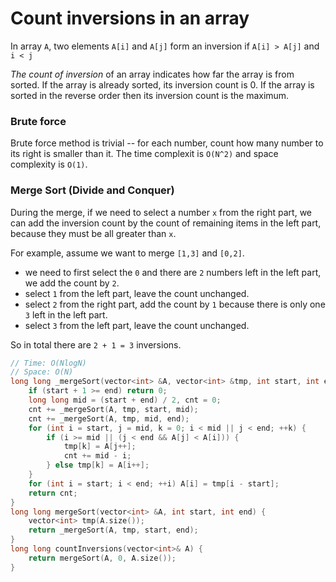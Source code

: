# Count inversions in an array

In array `A`, two elements `A[i]` and `A[j]` form an inversion if `A[i] > A[j]` and `i < j`

_The count of inversion_ of an array indicates how far the array is from sorted. If the array is already sorted, its inversion count is 0. If the array is sorted in the reverse order then its inversion count is the maximum.

### Brute force

Brute force method is trivial -- for each number, count how many number to its right is smaller than it. The time complexit is `O(N^2)` and space complexity is `O(1)`.

### Merge Sort \(Divide and Conquer\)

During the merge, if we need to select a number `x` from the right part, we can add the inversion count by the count of remaining items in the left part, because they must be all greater than `x`.

For example, assume we want to merge `[1,3]` and `[0,2]`.

* we need to first select the `0` and there are `2` numbers left in the left part, we add the count by `2`.
* select `1` from the left part, leave the count unchanged.
* select `2` from the right part, add the count by `1` because there is only one `3` left in the left part.
* select `3` from the left part, leave the count unchanged.

So in total there are `2 + 1 = 3` inversions.

```cpp
// Time: O(NlogN)
// Space: O(N)
long long _mergeSort(vector<int> &A, vector<int> &tmp, int start, int end) {
    if (start + 1 >= end) return 0;
    long long mid = (start + end) / 2, cnt = 0;
    cnt += _mergeSort(A, tmp, start, mid);
    cnt += _mergeSort(A, tmp, mid, end);
    for (int i = start, j = mid, k = 0; i < mid || j < end; ++k) {
        if (i >= mid || (j < end && A[j] < A[i])) {
            tmp[k] = A[j++];
            cnt += mid - i;
        } else tmp[k] = A[i++];
    }
    for (int i = start; i < end; ++i) A[i] = tmp[i - start];
    return cnt;
}
long long mergeSort(vector<int> &A, int start, int end) {
    vector<int> tmp(A.size());
    return _mergeSort(A, tmp, start, end);
}
long long countInversions(vector<int>& A) {
    return mergeSort(A, 0, A.size());
}
```

